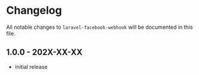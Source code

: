 # Changelog

All notable changes to `laravel-facebook-webhook` will be documented in this file.

## 1.0.0 - 202X-XX-XX

- initial release
